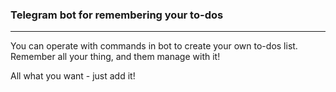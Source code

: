 ### Telegram bot for remembering your to-dos
---
You can operate with commands in bot to create your own to-dos list. Remember all your thing, and them manage with it!

All what you want - just add it!
